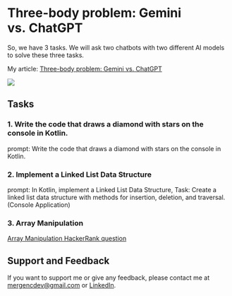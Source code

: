 # Three-body problem: Gemini vs. ChatGPT

So, we have 3 tasks. We will ask two chatbots with two different AI models to solve these three tasks.

My article: [Three-body problem: Gemini vs. ChatGPT]()

![](https://cdn-images-1.medium.com/v2/resize:fit:1600/1*CEpIZM07XcjG1HsaQ3BgrA.png)
  
## Tasks
### 1. Write the code that draws a diamond with stars on the console in Kotlin.

prompt: Write the code that draws a diamond with stars on the console in Kotlin.

### 2. Implement a Linked List Data Structure

prompt: In Kotlin, implement a Linked List Data Structure, Task: Create a linked list data structure with methods for insertion, deletion, and traversal. (Console Application)

### 3. Array Manipulation

[Array Manipulation HackerRank question](https://www.hackerrank.com/challenges/crush/problem?isFullScreen=true)

## Support and Feedback

If you want to support me or give any feedback, please contact me at mergencdev@gmail.com or [LinkedIn](https://www.linkedin.com/in/mehmet-ergenc/).
